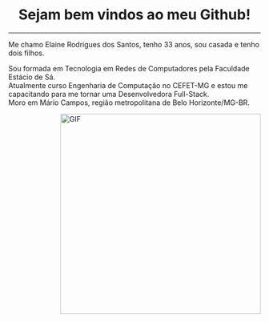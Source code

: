 <h1 align="center"> Sejam bem vindos ao meu Github! </h1>
<hr />
Me chamo Elaine Rodrigues dos Santos, tenho 33 anos, sou casada e tenho dois filhos.</b>
<p align="left" >
Sou formada em Tecnologia em Redes de Computadores pela Faculdade Estácio de Sá.<br/>
Atualmente curso Engenharia de Computação no CEFET-MG e estou me capacitando para me tornar uma Desenvolvedora Full-Stack.<br/>
Moro em Mário Campos, região metropolitana de Belo Horizonte/MG-BR.<br/>
</p>


<img align="right" alt="GIF" src="https://octocat-generator-assets.githubusercontent.com/my-octocat-1623688364333.png" width="400px" />
